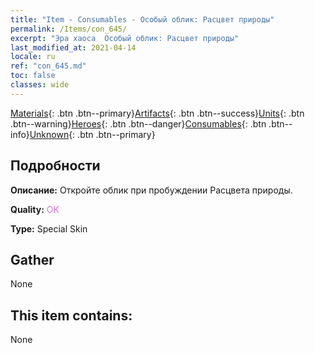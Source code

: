 ```yaml
---
title: "Item - Consumables - Особый облик: Расцвет природы"
permalink: /Items/con_645/
excerpt: "Эра хаоса  Особый облик: Расцвет природы"
last_modified_at: 2021-04-14
locale: ru
ref: "con_645.md"
toc: false
classes: wide
---
```

 [Materials](/ru/Items/){: .btn .btn--primary}[Artifacts](/ru/Items/Artifacts/){: .btn .btn--success}[Units](/ru/Items/Units/){: .btn .btn--warning}[Heroes](/ru/Items/Heroes/){: .btn .btn--danger}[Consumables](/ru/Items/Consumables/){: .btn .btn--info}[Unknown](/ru/Items/Unknown/){: .btn .btn--primary}

## Подробности
 **Описание:** Откройте облик при пробуждении Расцвета природы.

 **Quality:** <span style="color: #DA70D6">OK</span>

 **Type:** Special Skin

## Gather

  None

## This item contains:

  None

